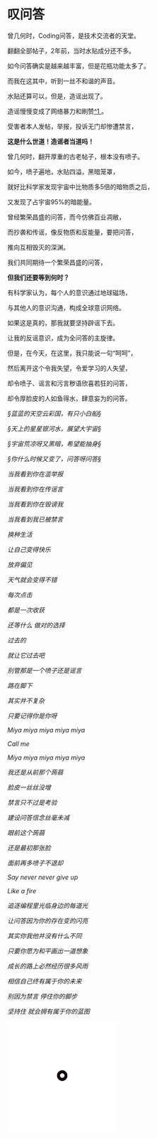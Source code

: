 # 叹问答

曾几何时，Coding问答，是技术交流者的天堂。

翻翻全部帖子，2年前，当时水贴成分还不多。

如今问答确实是越来越丰富，但是花瓶功能太多了。

而我在这其中，听到一丝不和谐的声音。

水贴还算可以，但是，造谣出现了。

造谣慢慢变成了网络暴力和刷赞[^1 ](https://github.com/ds1302zs/codingwater/blob/master/故事与感悟/刷赞指恶意点别人的赞，使得别人点赞通知页面点赞记录过多，无法正常加载)。

受害者本人发帖，举报，投诉无门却惨遭禁言，

**这是什么世道！造谣者当道吗！**

曾几何时，翻开厚重的古老帖子，根本没有喷子。

如今，喷子遍地，水贴四溢，黑暗笼罩，

就好比科学家发现宇宙中比物质多5倍的暗物质之后，

又发现了占宇宙95%的暗能量。

曾经繁荣昌盛的问答，而今仿佛百业凋敝，

而抄袭和传谣，像反物质和反能量，要把问答，

推向互相毁灭的深渊。

我们共同期待一个繁荣昌盛的问答，

**但我们还要等到何时？**

有科学家认为，每个人的意识通过地球磁场，

与其他人的意识沟通，构成全球意识网络。

如果这是真的，那我就要坚持辟谣下去。

让我的反谣意识，成为全问答的主旋律。

但是，在今天，在这里，我只能说一句“呵呵”，

然后离开这个令我失望，令爱学习的人失望，

却令喷子、谣言和污言秽语欣喜若狂的问答，

却令厚脸皮的人如鱼得水，肆意妄为的问答。

*§蓝蓝的天空云彩国，有只小白船§*

*§天上的星星银河水，展望大宇宙§*

*§宇宙荒凉呀又黑暗，希望能抽身§*

*§你什么时候又变了，问答呀问答§*

*当我看到你在滥举报*

*当我看到你在传谣言*

*当我看到你在毁谤我*

*当我看到我已被禁言*

*换种生活*

*让自己变得快乐*

*放弃偏见*

*天气就会变得不错*

*每次点击*

*都是一次收获*

*还等什么 做对的选择*

*过去的*

*就让它过去吧*

*别管那是一个喷子还是谣言*

*路在脚下*

*其实并不复杂*

*只要记得你是你呀*

*Miya miya miya miya miya*

*Call me*

*Miya miya miya miya miya*

*我还是从前那个蒟蒻*

*脸皮一丝丝没增*

*禁言只不过是考验*

*建设问答信念丝毫未减*

*眼前这个蒟蒻*

*还是最初那张脸*

*面前再多喷子不退却*

*Say never never give up*

*Like a fire*

*追逐编程里光临身边的每道光*

*让问答因为你的存在变的闪亮*

*其实你我他并没有什么不同*

*只要你愿为和平画出一道想象*

*成长的路上必然经历很多风雨*

*相信自己终有属于你的未来*

*别因为禁言 停住你的脚步*

*坚持住 就会拥有属于你的蓝图*

[![句号](https://github.com/ds1302zs/codingwater/raw/master/%E6%95%85%E4%BA%8B%E4%B8%8E%E6%84%9F%E6%82%9F/res/gone.png?raw=true)](https://github.com/ds1302zs/codingwater/blob/master/故事与感悟/res/gone.png?raw=true)

